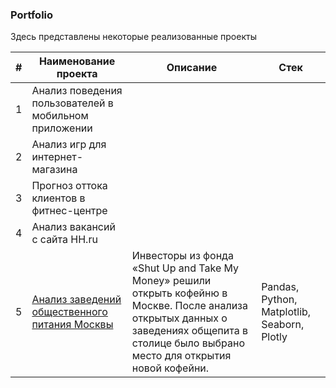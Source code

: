 ### Portfolio
Здесь представлены некоторые реализованные проекты

| #  | Наименование проекта       | Описание                             | Стек                        |
|----|----------------------------|--------------------------------------|-----------------------------|
| 1  |Анализ поведения пользователей в мобильном приложении|                                      |                             |
| 2  |Анализ игр для интернет-магазина|                                      |                             |
| 3  |Прогноз оттока клиентов в фитнес-центре|                                      |                             |
| 4  |Анализ вакансий c сайта HH.ru|                                      |                             |
| 5  |[Анализ заведений общественного питания Москвы](https://github.com/rusetska/Portfolio/tree/ae6651d7e95c71360a828aae36bffd3a2f513868/catering_in_moscow#%D0%B0%D0%BD%D0%B0%D0%BB%D0%B8%D0%B7-%D0%B7%D0%B0%D0%B2%D0%B5%D0%B4%D0%B5%D0%BD%D0%B8%D0%B9-%D0%BE%D0%B1%D1%89%D0%B5%D1%81%D1%82%D0%B2%D0%B5%D0%BD%D0%BD%D0%BE%D0%B3%D0%BE-%D0%BF%D0%B8%D1%82%D0%B0%D0%BD%D0%B8%D1%8F-%D0%BC%D0%BE%D1%81%D0%BA%D0%B2%D1%8B)|Инвесторы из фонда «Shut Up and Take My Money» решили открыть кофейню в Москве. После анализа открытых данных о заведениях общепита в столице было выбрано место для открытия новой кофейни.|Pandas, Python, Matplotlib, Seaborn, Plotly|
